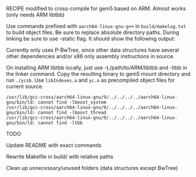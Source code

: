 RECIPE modified to cross-compile for gem5 based on ARM. Almost works (only needs ARM libtbb)

Use commands prefixed with `aarch64-linux-gnu-g++` in `build/makelog.txt` to build object files.
Be sure to replace absolute directory paths.
During linking be sure to use -static flag. It should show the following output:

Currently only uses P-BwTree, since other data structures have several other dependencies and/or
x86 only assembly instructions in source.

On installing ARM libtbb locally, just use -L/path/to/ARM/libtbb and -ltbb in the linker command. Copy 
the resulting binary to gem5 mount directory and run `./ycsb`. Use `libIndexes.a` and `yc.o` as precompiled 
object files for current source.

```
/usr/lib/gcc-cross/aarch64-linux-gnu/9/../../../../aarch64-linux-gnu/bin/ld: cannot find -lboost_system
/usr/lib/gcc-cross/aarch64-linux-gnu/9/../../../../aarch64-linux-gnu/bin/ld: cannot find -lboost_thread
/usr/lib/gcc-cross/aarch64-linux-gnu/9/../../../../aarch64-linux-gnu/bin/ld: cannot find -ltbb
```

TODO

Update README with exact commands

Rewrite Makefile in build/ with relative paths

Clean up unnecessary/unused folders (data structures except BwTree)
